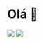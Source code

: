 Olá 👋
======

![](https://github-readme-stats.vercel.app/api/top-langs/?username=perigorvladimir&layout=compact) ![](https://skillicons.dev/icons?i=java,spring,ts,vue,postgres,gitlab&perline=2&theme=light)


